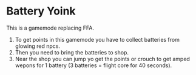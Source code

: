 # Battery Yoink
This is a gamemode replacing FFA. 
1. To get points in this gamemode you have to collect batteries from glowing red npcs. 
2. Then you need to bring the batteries to shop. 
3. Near the shop you can jump yo get the points or crouch to get amped wepons for 1 battery (3 batteries = flight core for 40 seconds).
